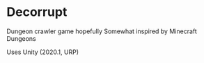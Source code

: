 # Decorrupt
Dungeon crawler game hopefully 
Somewhat inspired by Minecraft Dungeons

Uses Unity (2020.1, URP)
